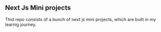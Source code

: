 ## Next Js Mini projects
Thid repo consists of a bunch of next js mini projects, which are built in my learnig journey.